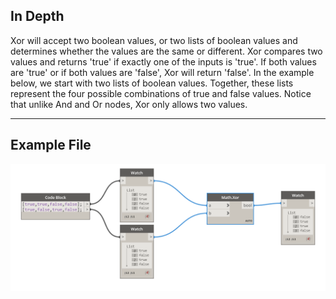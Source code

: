 ## In Depth
Xor will accept two boolean values, or two lists of boolean values and determines whether the values are the same or different. Xor compares two values and returns 'true' if exactly one of the inputs is 'true'. If both values are 'true' or if both values are 'false', Xor will return 'false'. In the example below, we start with two lists of boolean values. Together, these lists represent the four possible combinations of true and false values. Notice that unlike And and Or nodes, Xor only allows two values.
___
## Example File

![Xor](./DSCore.Math.Xor_img.jpg)

